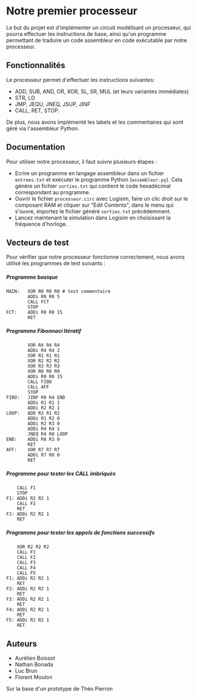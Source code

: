 # Notre premier processeur 

Le but du projet est d’implémenter un circuit modélisant un processeur, qui pourra effectuer les instructions de base, ainsi qu'un programme permettant de traduire un code assembleur en code exécutable par notre processeur.


## Fonctionnalités 


Le processeur permet d'effectuer les instructions suivantes: 
- ADD, SUB, AND, OR, XOR, SL, SR, MUL (et leurs variantes immédiates) 
- STR, LD
- JMP, JEQU, JNEQ, JSUP, JINF
- CALL, RET, STOP. 
 
De plus, nous avons implémenté les labels et les commentaires qui sont géré via l'assembleur Python. 




## Documentation

Pour utiliser notre processeur, il faut suivre plusieurs étapes :
- Ecrire un programme en langage assembleur dans un fichier `entrees.txt` et exécuter le programme Python (`assembleur.py`). Cela génère un fichier `sorties.txt` qui contient le code hexadécimal correspondant au programme.
- Ouvrir le fichier `processeur.circ` avec Logisim, faire un clic droit sur le composant RAM et cliquer sur "Edit Contents", dans le menu qui s'ouvre, importez le fichier généré `sorties.txt` précédemment.
- Lancez maintenant la simulation dans Logisim en choisissant la fréquence d'horloge.


## Vecteurs de test 

Pour vérifier que notre processeur fonctionne correctement, nous avons utilisé les programmes de test suivants :

##### Programme basique
```x86asm
MAIN:   XOR R0 R0 R0 # test commentaire
        ADDi R0 R0 5
        CALL FCT
        STOP
FCT:    ADDi R0 R0 15
        RET
```
##### Programme Fibonnaci Itératif
```x86asm
        XOR R4 R4 R4
        ADDi R4 R4 2
        XOR R1 R1 R1
        XOR R2 R2 R2
        XOR R3 R3 R3
        XOR R0 R0 R0
        ADDi R0 R0 15
        CALL FIBO
        CALL AFF
        STOP
FIBO:   JINF R0 R4 END
        ADDi R1 R1 1
        ADDi R2 R2 1
LOOP:   ADD R3 R1 R2
        ADDi R1 R2 0
        ADDi R2 R3 0
        ADDi R4 R4 1
        JNEQ R4 R0 LOOP
END:    ADDi R0 R3 0
        RET
AFF:    XOR R7 R7 R7
        ADDi R7 R0 0
        RET
```
##### Programme pour tester les CALL imbriqués
```x86asm
    CALL F1
    STOP
F1: ADDi R2 R2 1
    CALL F2
    RET
F2: ADDi R2 R2 1
    RET
```
##### Programme pour tester les appels de fonctions successifs
```x86asm
    XOR R2 R2 R2
    CALL F1
    CALL F2
    CALL F3
    CALL F4
    CALL F5
F1: ADDi R2 R2 1
    RET
F2: ADDi R2 R2 1
    RET
F3: ADDi R2 R2 1
    RET
F4: ADDi R2 R2 1
    RET
F5: ADDi R2 R2 1
    RET
```


## Auteurs

- Aurélien Boissot 
- Nathan Bonada 
- Luc Brun
- Florent Moulon 

Sur la base d'un prototype de Théo Pierron

